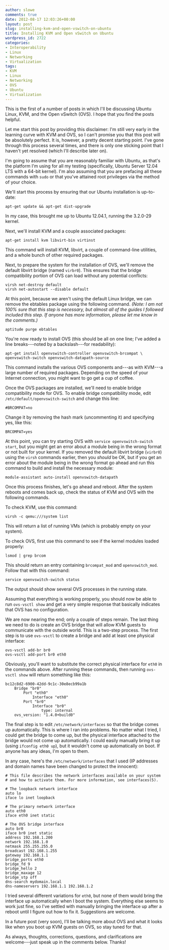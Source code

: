 ```yaml
---
author: slowe
comments: true
date: 2012-08-17 12:03:26+00:00
layout: post
slug: installing-kvm-and-open-vswitch-on-ubuntu
title: Installing KVM and Open vSwitch on Ubuntu
wordpress_id: 2722
categories:
- Interoperability
- Linux
- Networking
- Virtualization
tags:
- KVM
- Linux
- Networking
- OVS
- Ubuntu
- Virtualization
---
```


This is the first of a number of posts in which I'll be discussing Ubuntu Linux, KVM, and the Open vSwitch (OVS). I hope that you find the posts helpful.

Let me start this post by providing this disclaimer: I'm still very early in the learning curve with KVM and OVS, so I can't promise you that this post will be absolutely perfect. It is, however, a pretty decent starting point. I've gone through this process several times, and there is only one sticking point that I haven't yet resolved (which I'll describe later on).

I'm going to assume that you are reasonably familiar with Ubuntu, as that's the platform I'm using for all my testing (specifically, Ubuntu Server 12.04 LTS with a 64-bit kernel). I'm also assuming that you are prefacing all these commands with `sudo` or that you've attained root privileges via the method of your choice.

We'll start this process by ensuring that our Ubuntu installation is up-to-date:

    apt-get update && apt-get dist-upgrade

In my case, this brought me up to Ubuntu 12.04.1, running the 3.2.0-29 kernel.

Next, we'll install KVM and a couple associated packages:

    apt-get install kvm libvirt-bin virtinst

This command will install KVM, libvirt, a couple of command-line utilities, and a whole bunch of other required packages.

Next, to prepare the system for the installation of OVS, we'll remove the default libvirt bridge (named `virbr0`). This ensures that the bridge compatibility portion of OVS can load without any potential conflicts:

    virsh net-destroy default
    virsh net-autostart --disable default

At this point, because we aren't using the default Linux bridge, we can remove the ebtables package using the following command. _(Note: I am not 100% sure that this step is necessary, but almost all of the guides I followed included this step. If anyone has more information, please let me know in the comments.)_

    aptitude purge ebtables

You're now ready to install OVS (this should be all on one line; I've added a line breaks---noted by a backslash---for readability):

    apt-get install openvswitch-controller openvswitch-brcompat \
    openvswitch-switch openvswitch-datapath-source

This command installs the various OVS components and---as with KVM---a large number of required packages. Depending on the speed of your Internet connection, you might want to go get a cup of coffee.

Once the OVS packages are installed, we'll need to enable bridge compatibility mode for OVS. To enable bridge compatibility mode, edit `/etc/default/openvswitch-switch` and change this line:

    #BRCOMPAT=no

Change it by removing the hash mark (uncommenting it) and specifying yes, like this:

    BRCOMPAT=yes

At this point, you can try starting OVS with `service openvswitch-switch start`, but you might get an error about a module being in the wrong format or not built for your kernel. If you removed the default libvirt bridge (`virbr0`) using the `virsh` commands earlier, then you _should_ be OK, but if you get an error about the module being in the wrong format go ahead and run this command to build and install the necessary module:

    module-assistant auto-install openvswitch-datapath

Once this process finishes, let's go ahead and reboot. After the system reboots and comes back up, check the status of KVM and OVS with the following commands.

To check KVM, use this command:

    virsh -c qemu:///system list

This will return a list of running VMs (which is probably empty on your system).

To check OVS, first use this command to see if the kernel modules loaded properly:

    lsmod | grep brcom

This should return an entry containing `brcompat_mod` and `openvswitch_mod`. Follow that with this command:

    service openvswitch-switch status

The output should show several OVS processes in the running state.

Assuming that everything is working properly, you should now be able to run `ovs-vsctl show` and get a very simple response that basically indicates that OVS has no configuration.

We are now nearing the end; only a couple of steps remain. The last thing we need to do is create an OVS bridge that will allow KVM guests to communicate with the outside world. This is a two-step process. The first step is to use `ovs-vsctl` to create a bridge and add at least one physical interface:

    ovs-vsctl add-br br0
    ovs-vsctl add-port br0 eth0

Obviously, you'll want to substitute the correct physical interface for `eth0` in the commands above. After running these commands, then running `ovs-vsctl show` will return something like this:

    bc12c8d2-6900-42dd-9c1c-30e8ecb99a1b
        Bridge "br0"
            Port "eth0"
                Interface "eth0"
            Port "br0"
                Interface "br0"
                    type: internal
        ovs_version: "1.4.0+build0"

The final step is to edit `/etc/network/interfaces` so that the bridge comes up automatically. This is where I ran into problems. No matter what I tried, I could get the bridge to come up, but the physical interface attached to the bridge would not come up automatically. I could easily manually bring it up (using `ifconfig eth0 up`), but it wouldn't come up automatically on boot. If anyone has any ideas, I'm open to them.

In any case, here's the `/etc/network/interfaces` that I used (IP addresses and domain names have been changed to protect the innocent):

    # This file describes the network interfaces available on your system
    # and how to activate them. For more information, see interfaces(5).
    
    # The loopback network interface
    auto lo
    iface lo inet loopback
    
    # The primary network interface
    auto eth0
    iface eth0 inet static
    
    # The OVS bridge interface
    auto br0
    iface br0 inet static
    address 192.168.1.200
    network 192.168.1.0
    netmask 255.255.255.0
    broadcast 192.168.1.255
    gateway 192.168.1.1
    bridge_ports eth0
    bridge_fd 9
    bridge_hello 2
    bridge_maxage 12
    bridge_stp off
    dns-search mydomain.local
    dns-nameservers 192.168.1.1 192.168.1.2

I tried several different variations for `eth0`, but none of them would bring the interface up automatically when I boot the system. Everything else seems to work just fine, so I've settled with manually bringing the interface up after a reboot until I figure out how to fix it. Suggestions are welcome.

In a future post (very soon), I'll be talking more about OVS and what it looks like when you boot up KVM guests on OVS, so stay tuned for that.

As always, thoughts, corrections, questions, and clarifications are welcome---just speak up in the comments below. Thanks!
